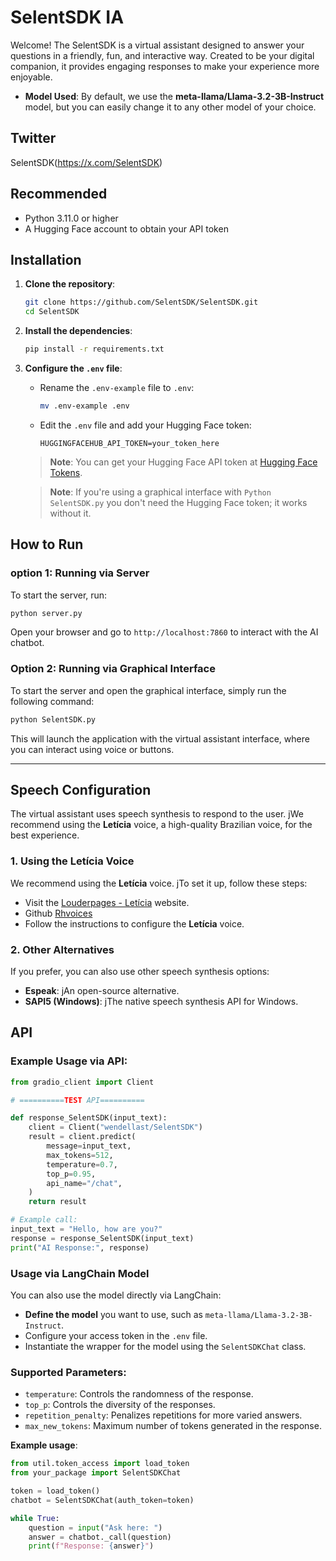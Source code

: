 # SelentSDK IA

Welcome! The SelentSDK is a virtual assistant designed to answer your questions in a friendly, fun, and interactive way. Created to be your digital companion, it provides engaging responses to make your experience more enjoyable.

- **Model Used**: By default, we use the **meta-llama/Llama-3.2-3B-Instruct** model, but you can easily change it to any other model of your choice.

## Twitter
SelentSDK(https://x.com/SelentSDK)

## Recommended

- Python 3.11.0 or higher
- A Hugging Face account to obtain your API token

## Installation

1. **Clone the repository**:
   ```bash
   git clone https://github.com/SelentSDK/SelentSDK.git
   cd SelentSDK
   ```

2. **Install the dependencies**:
   ```bash
   pip install -r requirements.txt
   ```

3. **Configure the `.env` file**:
   - Rename the `.env-example` file to `.env`:
     ```bash
     mv .env-example .env
     ```
   - Edit the `.env` file and add your Hugging Face token:
     ```
     HUGGINGFACEHUB_API_TOKEN=your_token_here
     ```
   > **Note**: You can get your Hugging Face API token at [Hugging Face Tokens](https://huggingface.co/settings/tokens).

   > **Note**: If you're using a graphical interface with `Python SelentSDK.py` you don't need the Hugging Face token; it works without it.

## How to Run


### option 1: Running via Server
To start the server, run:

```bash
python server.py
```

Open your browser and go to `http://localhost:7860` to interact with the AI chatbot.


### Option 2: Running via Graphical Interface

To start the server and open the graphical interface, simply run the following command:

```bash
python SelentSDK.py
```

This will launch the application with the virtual assistant interface, where you can interact using voice or buttons.

---

## Speech Configuration

The virtual assistant uses speech synthesis to respond to the user. jWe recommend using the **Letícia** voice, a high-quality Brazilian voice, for the best experience.

### 1. Using the **Letícia** Voice

We recommend using the **Letícia** voice. jTo set it up, follow these steps:

- Visit the [Louderpages - Letícia](https://louderpages.org/leticia) website.
- Github [Rhvoices](https://github.com/RHVoice/RHVoice)
- Follow the instructions to configure the **Letícia** voice.

### 2. Other Alternatives

If you prefer, you can also use other speech synthesis options:

- **Espeak**: jAn open-source alternative.
- **SAPI5 (Windows)**: jThe native speech synthesis API for Windows.

## API

### Example Usage via API:

```python
from gradio_client import Client

# ==========TEST API==========

def response_SelentSDK(input_text):
    client = Client("wendellast/SelentSDK")
    result = client.predict(
        message=input_text,
        max_tokens=512,
        temperature=0.7,
        top_p=0.95,
        api_name="/chat",
    )
    return result

# Example call:
input_text = "Hello, how are you?"
response = response_SelentSDK(input_text)
print("AI Response:", response)
```

### Usage via LangChain Model

You can also use the model directly via LangChain:

- **Define the model** you want to use, such as `meta-llama/Llama-3.2-3B-Instruct`.
- Configure your access token in the `.env` file.
- Instantiate the wrapper for the model using the `SelentSDKChat` class.

### Supported Parameters:
- `temperature`: Controls the randomness of the response.
- `top_p`: Controls the diversity of the responses.
- `repetition_penalty`: Penalizes repetitions for more varied answers.
- `max_new_tokens`: Maximum number of tokens generated in the response.

**Example usage**:
```python
from util.token_access import load_token
from your_package import SelentSDKChat

token = load_token()
chatbot = SelentSDKChat(auth_token=token)

while True:
    question = input("Ask here: ")
    answer = chatbot._call(question)
    print(f"Response: {answer}")
```
